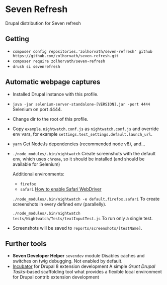 # Seven Refresh

Drupal distribution for Seven refresh

## Getting

* `composer config repositories.'zolhorvath/seven-refresh' github
https://github.com/zolhorvath/seven-refresh.git`
* `composer require zolhorvath/seven-refresh`
* `drush si sevenrefresh`

## Automatic webpage captures

* Installed Drupal instance with this profile.
* `java -jar selenium-server-standalone-[VERSION].jar -port 4444`
  Selenium on port 4444.
* Change dir to the root of this profile.
* Copy `example.nightwatch.conf.js` as `nightwatch.conf.js` and override env
  vars, for example `settings.test_settings.default.launch_url`.
* `yarn`
  Get NodeJs dependencies (recommended node v8), and...
* `./node_modules/.bin/nightwatch`
  Create screenshots with the default env, which uses `chrome`, so it should be
  installed (and should be available for Selenium)

  Additional environments:
  * `firefox`
  * `safari` [How to enable Safari WebDriver][1]

  `./node_modules/.bin/nightwatch -e default,firefox,safari`
  To create screenshots in every defined env (parallelly).

  `./node_modules/.bin/nightwatch tests/Nightwatch/Tests/textInputTest.js`
  To run only a single test.
* Screenshots will be saved to `reports/screenshots/[testName]`.

## Further tools

* __Seven Developer Helper__ `sevendev` module
  Disables caches and switches on twig debugging. Not enabled by default.
* [Incubator][1] for Drupal 8 extension development
  A simple _Grunt Drupal Tasks_-based scaffolding tool what provides a flexible
  local environment for Drupal contrib extension development

[1]: https://gitlab.com/z.a.horvath/incubator
[2]:
http://developer.apple.com/documentation/webkit/testing_with_webdriver_in_safari

